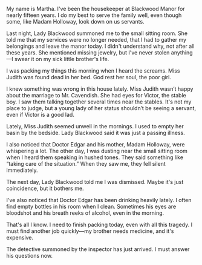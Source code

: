 My name is Martha. I've been the housekeeper at Blackwood Manor for nearly fifteen years. I do my best to serve the family well, even though some, like Madam Holloway, look down on us servants.

Last night, Lady Blackwood summoned me to the small sitting room. She told me that my services were no longer needed, that I had to gather my belongings and leave the manor today. I didn't understand why, not after all these years. She mentioned missing jewelry, but I've never stolen anything—I swear it on my sick little brother's life.

I was packing my things this morning when I heard the screams. Miss Judith was found dead in her bed. God rest her soul, the poor girl.

I knew something was wrong in this house lately. Miss Judith wasn’t happy about the marriage to Mr. Cavendish. She had eyes for Victor, the stable boy. I saw them talking together several times near the stables. It's not my place to judge, but a young lady of her status shouldn’t be seeing a servant, even if Victor is a good lad.

Lately, Miss Judith seemed unwell in the mornings. I used to empty her basin by the bedside. Lady Blackwood said it was just a passing illness.

I also noticed that Doctor Edgar and his mother, Madam Holloway, were whispering a lot. The other day, I was dusting near the small sitting room when I heard them speaking in hushed tones. They said something like “taking care of the situation.” When they saw me, they fell silent immediately.

The next day, Lady Blackwood told me I was dismissed. Maybe it's just coincidence, but it bothers me.

I've also noticed that Doctor Edgar has been drinking heavily lately. I often find empty bottles in his room when I clean. Sometimes his eyes are bloodshot and his breath reeks of alcohol, even in the morning.

That's all I know. I need to finish packing today, even with all this tragedy. I must find another job quickly—my brother needs medicine, and it's expensive.

The detective summoned by the inspector has just arrived. I must answer his questions now.
